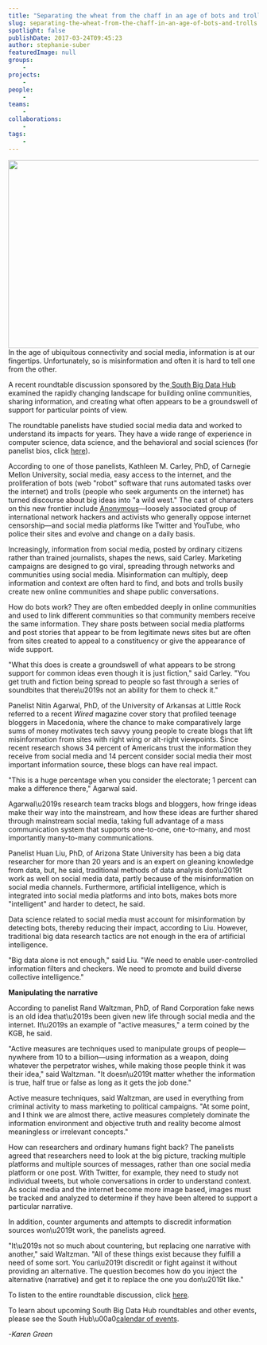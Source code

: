 ```yaml
---
title: "Separating the wheat from the chaff in an age of bots and trolls"
slug: separating-the-wheat-from-the-chaff-in-an-age-of-bots-and-trolls
spotlight: false
publishDate: 2017-03-24T09:45:23
author: stephanie-suber
featuredImage: null
groups:
    - 
projects:
    - 
people:
    - 
teams: 
    - 
collaborations:
    - 
tags:
    - 
---
```

<p><a href="https://renci.org/wp-content/uploads/2017/03/bots-and-trolls2.jpg"  rel="lightbox[roadtrip]"><img class="aligncenter size-news-large wp-image-16240" src="https://renci.org/wp-content/uploads/2017/03/bots-and-trolls2-640x378.jpg" alt="" width="640" height="378" srcset="https://renci.org/wp-content/uploads/2017/03/bots-and-trolls2-640x378.jpg 640w, https://renci.org/wp-content/uploads/2017/03/bots-and-trolls2-300x177.jpg 300w, https://renci.org/wp-content/uploads/2017/03/bots-and-trolls2-768x454.jpg 768w, https://renci.org/wp-content/uploads/2017/03/bots-and-trolls2.jpg 970w" sizes="(max-width: 640px) 100vw, 640px" /></a>In the age of ubiquitous connectivity and social media, information is at our fingertips. Unfortunately, so is misinformation and often it is hard to tell one from the other.</p>
<p>A recent roundtable discussion sponsored by the<a href="https://wordpress.com/stats/day/southbdhub.wordpress.com"> South Big Data Hub</a> examined the rapidly changing landscape for building online communities, sharing information, and creating what often appears to be a groundswell of support for particular points of view.<!--more--></p>
<p>The roundtable panelists have studied social media data and worked to understand its impacts for years. They have a wide range of experience in computer science, data science, and the behavioral and social sciences (for panelist bios, click <a href="https://southbdhub.wordpress.com/anti-social-computing-bots-lies-and-the-new-information-environment/">here</a>).</p>
<p>According to one of those panelists, Kathleen M. Carley, PhD, of Carnegie Mellon University, social media, easy access to the internet, and the proliferation of bots (web "robot" software that runs automated tasks over the internet) and trolls (people who seek arguments on the internet) has turned discourse about big ideas into "a wild west." The cast of characters on this new frontier include <a href="http://anonofficial.com/">Anonymous</a>&mdash;loosely associated group of international network hackers and activists who generally oppose internet censorship&mdash;and social media platforms like Twitter and YouTube, who police their sites and evolve and change on a daily basis.</p>
<p>Increasingly, information from social media, posted by ordinary citizens rather than trained journalists, shapes the news, said Carley. Marketing campaigns are designed to go viral, spreading through networks and communities using social media. Misinformation can multiply, deep information and context are often hard to find, and bots and trolls busily create new online communities and shape public conversations.</p>
<p>How do bots work? They are often embedded deeply in online communities and used to link different communities so that community members receive the same information. They share posts between social media platforms and post stories that appear to be from legitimate news sites but are often from sites created to appeal to a constituency or give the appearance of wide support.</p>
<p>"What this does is create a groundswell of what appears to be strong support for common ideas even though it is just fiction," said Carley. "You get truth and fiction being spread to people so fast through a series of soundbites that there\u2019s not an ability for them to check it."</p>
<p>Panelist Nitin Agarwal, PhD, of the University of Arkansas at Little Rock referred to a recent <em>Wired </em>magazine cover story that profiled teenage bloggers in Macedonia, where the chance to make comparatively large sums of money motivates tech savvy young people to create blogs that lift misinformation from sites with right wing or alt-right viewpoints. Since recent research shows 34 percent of Americans trust the information they receive from social media and 14 percent consider social media their most important information source, these blogs can have real impact.</p>
<p>"This is a huge percentage when you consider the electorate; 1 percent can make a difference there," Agarwal said.</p>
<p>Agarwal\u2019s research team tracks blogs and bloggers, how fringe ideas make their way into the mainstream, and how these ideas are further shared through mainstream social media, taking full advantage of a mass communication system that supports one-to-one, one-to-many, and most importantly many-to-many communications.</p>
<p>Panelist Huan Liu, PhD, of Arizona State University has been a big data researcher for more than 20 years and is an expert on gleaning knowledge from data, but, he said, traditional methods of data analysis don\u2019t work as well on social media data, partly because of the misinformation on social media channels. Furthermore, artificial intelligence, which is integrated into social media platforms and into bots, makes bots more "intelligent" and harder to detect, he said.</p>
<p>Data science related to social media must account for misinformation by detecting bots, thereby reducing their impact, according to Liu. However, traditional big data research tactics are not enough in the era of artificial intelligence.</p>
<p>"Big data alone is not enough," said Liu. "We need to enable user-controlled information filters and checkers. We need to promote and build diverse collective intelligence."</p>
<p><strong>Manipulating the narrative</strong></p>
<p>According to panelist Rand Waltzman, PhD, of Rand Corporation fake news is an old idea that\u2019s been given new life through social media and the internet. It\u2019s an example of "active measures," a term coined by the KGB, he said.</p>
<p>"Active measures are techniques used to manipulate groups of people&mdash;nywhere from 10 to a billion&mdash;using information as a weapon, doing whatever the perpetrator wishes, while making those people think it was their idea," said Waltzman. "It doesn\u2019t matter whether the information is true, half true or false as long as it gets the job done."</p>
<p>Active measure techniques, said Waltzman, are used in everything from criminal activity to mass marketing to political campaigns. "At some point, and I think we are almost there, active measures completely dominate the information environment and objective truth and reality become almost meaningless or irrelevant concepts."</p>
<p>How can researchers and ordinary humans fight back? The panelists agreed that researchers need to look at the big picture, tracking multiple platforms and multiple sources of messages, rather than one social media platform or one post. With Twitter, for example, they need to study not individual tweets, but whole conversations in order to understand context. As social media and the internet become more image based, images must be tracked and analyzed to determine if they have been altered to support a particular narrative.</p>
<p>In addition, counter arguments and attempts to discredit information sources won\u2019t work, the panelists agreed.</p>
<p>"It\u2019s not so much about countering, but replacing one narrative with another," said Waltzman. "All of these things exist because they fulfill a need of some sort. You can\u2019t discredit or fight against it without providing an alternative. The question becomes how do you inject the alternative (narrative) and get it to replace the one you don\u2019t like."</p>
<p>To listen to the entire roundtable discussion, click <a href="https://www.youtube.com/watch?v=09yjBm5BzNs">here</a>.</p>
<p>To learn about upcoming South Big Data Hub roundtables and other events, please see the South Hub\u00a0<a href="https://southbdhub.wordpress.com/calendar/">calendar of events</a>.</p>
<p><em>-Karen Green</em></p>
<!-- AddThis Advanced Settings generic via filter on the_content --><!-- AddThis Share Buttons generic via filter on the_content -->
